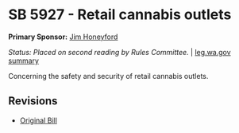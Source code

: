 # SB 5927 - Retail cannabis outlets
**Primary Sponsor:** [Jim Honeyford](/person/leg/jim.honeyford.md)

*Status: Placed on second reading by Rules Committee.* | [leg.wa.gov summary](https://app.leg.wa.gov/billsummary?BillNumber=5927&Year=2021)

Concerning the safety and security of retail cannabis outlets.

## Revisions
* [Original Bill](1/)
